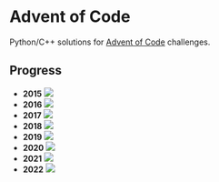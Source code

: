 # Advent of Code
Python/C++ solutions for [Advent of Code](https://adventofcode.com/) challenges.

## Progress
- **2015** ![](https://progress-bar.dev/25/?scale=25&width=300&suffix=/25)
- **2016** ![](https://progress-bar.dev/22/?scale=25&width=300&suffix=/25)
- **2017** ![](https://progress-bar.dev/13/?scale=25&width=300&suffix=/25)
- **2018** ![](https://progress-bar.dev/6/?scale=25&width=300&suffix=/25)
- **2019** ![](https://progress-bar.dev/7/?scale=25&width=300&suffix=/25)
- **2020** ![](https://progress-bar.dev/7/?scale=25&width=300&suffix=/25)
- **2021** ![](https://progress-bar.dev/7/?scale=25&width=300&suffix=/25)
- **2022** ![](https://progress-bar.dev/20/?scale=25&width=300&suffix=/25)
